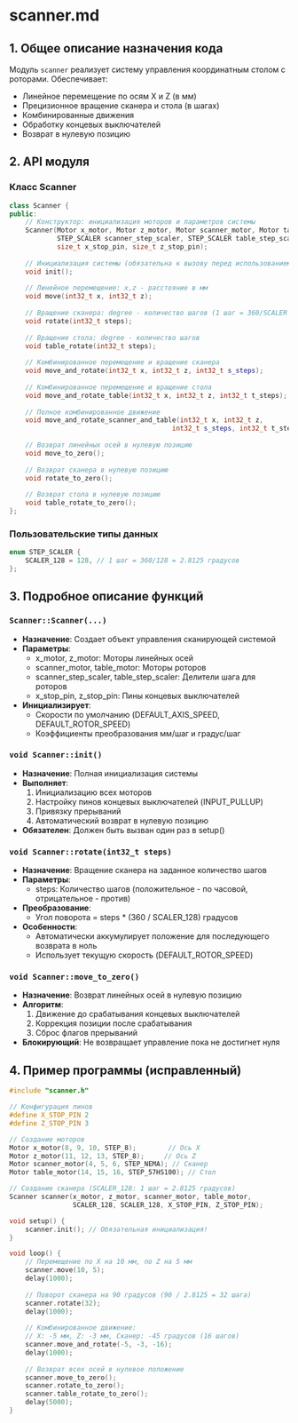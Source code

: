# scanner.md

## 1. Общее описание назначения кода
Модуль `scanner` реализует систему управления координатным столом с роторами. Обеспечивает:
- Линейное перемещение по осям X и Z (в мм)
- Прецизионное вращение сканера и стола (в шагах)
- Комбинированные движения
- Обработку концевых выключателей
- Возврат в нулевую позицию

## 2. API модуля

### Класс Scanner
```cpp
class Scanner {
public:
    // Конструктор: инициализация моторов и параметров системы
    Scanner(Motor x_motor, Motor z_motor, Motor scanner_motor, Motor table_motor,
            STEP_SCALER scanner_step_scaler, STEP_SCALER table_step_scaler,
            size_t x_stop_pin, size_t z_stop_pin);
    
    // Инициализация системы (обязательна к вызову перед использованием)
    void init();
    
    // Линейное перемещение: x,z - расстояние в мм
    void move(int32_t x, int32_t z);
    
    // Вращение сканера: degree - количество шагов (1 шаг = 360/SCALER градусов)
    void rotate(int32_t steps);
    
    // Вращение стола: degree - количество шагов
    void table_rotate(int32_t steps);
    
    // Комбинированное перемещение и вращение сканера
    void move_and_rotate(int32_t x, int32_t z, int32_t s_steps);
    
    // Комбинированное перемещение и вращение стола
    void move_and_rotate_table(int32_t x, int32_t z, int32_t t_steps);
    
    // Полное комбинированное движение
    void move_and_rotate_scanner_and_table(int32_t x, int32_t z, 
                                         int32_t s_steps, int32_t t_steps);
    
    // Возврат линейных осей в нулевую позицию
    void move_to_zero();
    
    // Возврат сканера в нулевую позицию
    void rotate_to_zero();
    
    // Возврат стола в нулевую позицию
    void table_rotate_to_zero();
};
```

### Пользовательские типы данных
```cpp
enum STEP_SCALER {
    SCALER_128 = 128, // 1 шаг = 360/128 = 2.8125 градусов
};
```

## 3. Подробное описание функций

### `Scanner::Scanner(...)`
- **Назначение**: Создает объект управления сканирующей системой
- **Параметры**:
  - x_motor, z_motor: Моторы линейных осей
  - scanner_motor, table_motor: Моторы роторов
  - scanner_step_scaler, table_step_scaler: Делители шага для роторов
  - x_stop_pin, z_stop_pin: Пины концевых выключателей
- **Инициализирует**:
  - Скорости по умолчанию (DEFAULT_AXIS_SPEED, DEFAULT_ROTOR_SPEED)
  - Коэффициенты преобразования мм/шаг и градус/шаг

### `void Scanner::init()`
- **Назначение**: Полная инициализация системы
- **Выполняет**:
  1. Инициализацию всех моторов
  2. Настройку пинов концевых выключателей (INPUT_PULLUP)
  3. Привязку прерываний
  4. Автоматический возврат в нулевую позицию
- **Обязателен**: Должен быть вызван один раз в setup()

### `void Scanner::rotate(int32_t steps)`
- **Назначение**: Вращение сканера на заданное количество шагов
- **Параметры**:
  - steps: Количество шагов (положительное - по часовой, отрицательное - против)
- **Преобразование**:
  - Угол поворота = steps * (360 / SCALER_128) градусов
- **Особенности**:
  - Автоматически аккумулирует положение для последующего возврата в ноль
  - Использует текущую скорость (DEFAULT_ROTOR_SPEED)

### `void Scanner::move_to_zero()`
- **Назначение**: Возврат линейных осей в нулевую позицию
- **Алгоритм**:
  1. Движение до срабатывания концевых выключателей
  2. Коррекция позиции после срабатывания
  3. Сброс флагов прерываний
- **Блокирующий**: Не возвращает управление пока не достигнет нуля

## 4. Пример программы (исправленный)
```cpp
#include "scanner.h"

// Конфигурация пинов
#define X_STOP_PIN 2
#define Z_STOP_PIN 3

// Создание моторов
Motor x_motor(8, 9, 10, STEP_8);        // Ось X
Motor z_motor(11, 12, 13, STEP_8);     // Ось Z
Motor scanner_motor(4, 5, 6, STEP_NEMA); // Сканер
Motor table_motor(14, 15, 16, STEP_57HS100); // Стол

// Создание сканера (SCALER_128: 1 шаг = 2.8125 градусов)
Scanner scanner(x_motor, z_motor, scanner_motor, table_motor,
                SCALER_128, SCALER_128, X_STOP_PIN, Z_STOP_PIN);

void setup() {
    scanner.init(); // Обязательная инициализация!
}

void loop() {
    // Перемещение по X на 10 мм, по Z на 5 мм
    scanner.move(10, 5);
    delay(1000);
    
    // Поворот сканера на 90 градусов (90 / 2.8125 = 32 шага)
    scanner.rotate(32);
    delay(1000);
    
    // Комбинированное движение:
    // X: -5 мм, Z: -3 мм, Сканер: -45 градусов (16 шагов)
    scanner.move_and_rotate(-5, -3, -16);
    delay(1000);
    
    // Возврат всех осей в нулевое положение
    scanner.move_to_zero();
    scanner.rotate_to_zero();
    scanner.table_rotate_to_zero();
    delay(5000);
}
```